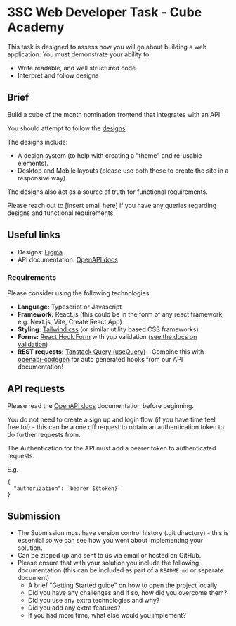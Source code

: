 # 3SC Web Developer Task - Cube Academy

This task is designed to assess how you will go about building a web application. You must demonstrate your ability to:

- Write readable, and well structured code
- Interpret and follow designs

## Brief

Build a cube of the month nomination frontend that integrates with an API.

You should attempt to follow the [designs](https://www.figma.com/file/j9opgFDjgfmgsIcTpkvyEt/FED-Mini-Task-Flow?type=design&mode=design&t=cvBjihTJPiiIVaGK-1).

The designs include:

- A design system (to help with creating a "theme" and re-usable elements).
- Desktop and Mobile layouts (please use both these to create the site in a responsive way).

The designs also act as a source of truth for functional requirements.

Please reach out to [insert email here] if you have any queries regarding designs and functional requirements.

## Useful links

- Designs: [Figma](https://www.figma.com/file/j9opgFDjgfmgsIcTpkvyEt/FED-Mini-Task-Flow?type=design&mode=design&t=cvBjihTJPiiIVaGK-1)
- API documentation: [OpenAPI docs](https://cube-academy-api.cubeapis.com/docs)

### Requirements

Please consider using the following technologies:

- **Language:** Typescript or Javascript
- **Framework:** React.js (this could be in the form of any react framework, e.g. Next.js, Vite, Create React App)
- **Styling:** [Tailwind.css](https://tailwindcss.com/) (or similar utility based CSS frameworks)
- **Forms:** [React Hook Form](https://react-hook-form.com/) with yup validation ([see the docs on validation](https://react-hook-form.com/))
- **REST requests:** [Tanstack Query (useQuery)](https://tanstack.com/query/latest) - Combine this with [openapi-codegen](https://github.com/fabien0102/openapi-codegen) for auto generated hooks from our API documentation!

## API requests

Please read the [OpenAPI docs](https://cube-academy-api.cubeapis.com/docs) documentation before beginning.

You do not need to create a sign up and login flow (if you have time feel free to!) - this can be a one off request to obtain an authentication token to do further requests from.

The Authentication for the API must add a bearer token to authenticated requests.

E.g.

```
{
  "authorization": `bearer ${token}`
}
```

## Submission

- The Submission must have version control history (.git directory) - this is essential so we can see how you went about implementing your solution.
- Can be zipped up and sent to us via email or hosted on GitHub.
- Please ensure that with your solution you include the following documentation (this can be included as part of a `README.md` or separate document)
  - A brief "Getting Started guide" on how to open the project locally
  - Did you have any challenges and if so, how did you overcome them?
  - Did you use any extra technologies and why?
  - Did you add any extra features?
  - If you had more time, what else would you implement?
